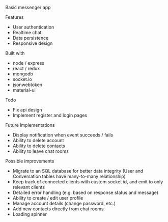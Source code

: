 Basic messenger app

Features
- User authentication
- Realtime chat
- Data persistence
- Responsive design

Built with
- node / express
- react / redux
- mongodb
- socket.io
- jsonwebtoken
- material-ui

Todo
- Fix api design
- Implement register and login pages

Future implementations
- Display notification when event succeeds / fails
- Ability to delete account
- Ability to delete contacts
- Ability to leave chat rooms

Possible improvements
- Migrate to an SQL database for better data integrity (User and Conversation tables have many-to-many relationship)
- Keep track of connected clients with custom socket id, and emit to only relevant clients
- Detailed error handling (e.g. based on response status and message)
- Ability to create / edit user profile
- Manage account details (change password, etc.)
- Add new contacts directly from chat rooms
- Loading spinner